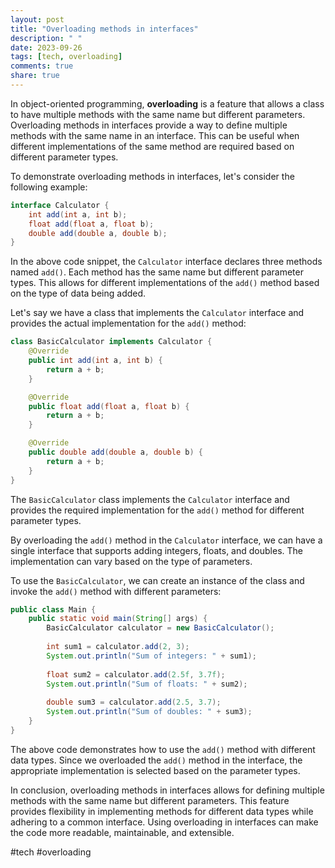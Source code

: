 ```yaml
---
layout: post
title: "Overloading methods in interfaces"
description: " "
date: 2023-09-26
tags: [tech, overloading]
comments: true
share: true
---
```


In object-oriented programming, **overloading** is a feature that allows a class to have multiple methods with the same name but different parameters. Overloading methods in interfaces provide a way to define multiple methods with the same name in an interface. This can be useful when different implementations of the same method are required based on different parameter types.

To demonstrate overloading methods in interfaces, let's consider the following example:

```java
interface Calculator {
    int add(int a, int b);
    float add(float a, float b);
    double add(double a, double b);
}
```

In the above code snippet, the `Calculator` interface declares three methods named `add()`. Each method has the same name but different parameter types. This allows for different implementations of the `add()` method based on the type of data being added.

Let's say we have a class that implements the `Calculator` interface and provides the actual implementation for the `add()` method:

```java
class BasicCalculator implements Calculator {
    @Override
    public int add(int a, int b) {
        return a + b;
    }

    @Override
    public float add(float a, float b) {
        return a + b;
    }

    @Override
    public double add(double a, double b) {
        return a + b;
    }
}
```

The `BasicCalculator` class implements the `Calculator` interface and provides the required implementation for the `add()` method for different parameter types.

By overloading the `add()` method in the `Calculator` interface, we can have a single interface that supports adding integers, floats, and doubles. The implementation can vary based on the type of parameters.

To use the `BasicCalculator`, we can create an instance of the class and invoke the `add()` method with different parameters:

```java
public class Main {
    public static void main(String[] args) {
        BasicCalculator calculator = new BasicCalculator();
        
        int sum1 = calculator.add(2, 3);
        System.out.println("Sum of integers: " + sum1);
        
        float sum2 = calculator.add(2.5f, 3.7f);
        System.out.println("Sum of floats: " + sum2);
        
        double sum3 = calculator.add(2.5, 3.7);
        System.out.println("Sum of doubles: " + sum3);
    }
}
```

The above code demonstrates how to use the `add()` method with different data types. Since we overloaded the `add()` method in the interface, the appropriate implementation is selected based on the parameter types.

In conclusion, overloading methods in interfaces allows for defining multiple methods with the same name but different parameters. This feature provides flexibility in implementing methods for different data types while adhering to a common interface. Using overloading in interfaces can make the code more readable, maintainable, and extensible. 

#tech #overloading
